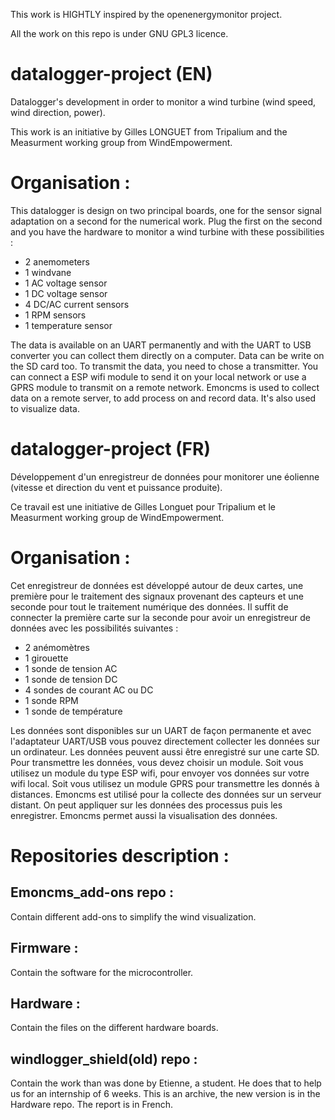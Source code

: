 This work is HIGHTLY inspired by the openenergymonitor project.

All the work on this repo is under GNU GPL3 licence.

# datalogger-project (EN)
Datalogger's development in order to monitor a wind turbine (wind speed, wind direction, power).

This work is an initiative by Gilles LONGUET from Tripalium and the Measurment working group from WindEmpowerment.

# Organisation :
This datalogger is design on two principal boards, one for the sensor signal adaptation on a second for the numerical work.
Plug the first on the second and you have the hardware to monitor a wind turbine with these possibilities :
- 2 anemometers
- 1 windvane
- 1 AC voltage sensor
- 1 DC voltage sensor
- 4 DC/AC current sensors
- 1 RPM sensors
- 1 temperature sensor
	
The data is available on an UART permanently and with the UART to USB converter you can collect them directly on a computer.
Data can be write on the SD card too.
To transmit the data, you need to chose a transmitter. You can connect a ESP wifi module to send it on your local network or use a GPRS module to transmit on a remote network.
Emoncms is used to collect data on a remote server, to add process on and record data. It's also used to visualize data.


# datalogger-project (FR)
Développement d'un enregistreur de données pour monitorer une éolienne (vitesse et direction du vent et puissance produite).

Ce travail est une initiative de Gilles Longuet pour Tripalium et le Measurment working group de WindEmpowerment.

# Organisation :
Cet enregistreur de données est développé autour de deux cartes, une première pour le traitement des signaux provenant des capteurs et une seconde pour tout le traitement numérique des données.
Il suffit de connecter la première carte sur la seconde pour avoir un enregistreur de données avec les possibilités suivantes :
- 2 anémomètres
- 1 girouette
- 1 sonde de tension AC
- 1 sonde de tension DC
- 4 sondes de courant AC ou DC
- 1 sonde RPM
- 1 sonde de température
	
Les données sont disponibles sur un UART de façon permanente et avec l'adaptateur UART/USB vous pouvez directement collecter les données sur un ordinateur. Les données peuvent aussi être enregistré sur une carte SD.
Pour transmettre les données, vous devez choisir un module. Soit vous utilisez un module du type ESP wifi, pour envoyer vos données sur votre wifi local. Soit vous utilisez un module GPRS pour transmettre les donnés à distances.
Emoncms est utilisé pour la collecte des données sur un serveur distant. On peut appliquer sur les données des processus puis les enregistrer. Emoncms permet aussi la visualisation des données.

# Repositories description :
## Emoncms_add-ons repo :
Contain different add-ons to simplify the wind visualization.

## Firmware :
Contain the software for the microcontroller.

## Hardware :
Contain the files on the different hardware boards.

## windlogger_shield(old) repo :
Contain the work than was done by Etienne, a student. He does that to help us for an internship of 6 weeks. This is an archive, the new version is in the Hardware repo.
The report is in French.
